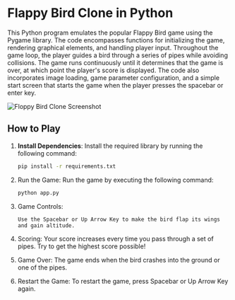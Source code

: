 # Flappy Bird Clone in Python
This Python program emulates the popular Flappy Bird game using the Pygame library. The code encompasses functions for initializing the game, rendering graphical elements, and handling player input. Throughout the game loop, the player guides a bird through a series of pipes while avoiding collisions. The game runs continuously until it determines that the game is over, at which point the player's score is displayed. The code also incorporates image loading, game parameter configuration, and a simple start screen that starts the game when the player presses the spacebar or enter key.

![Floppy Bird Clone Screenshot](https://github.com/c0olade/Software-Engineering-Journey/blob/main/Mini-Projects/Floppy%20Bird%20Clone/images/Flappy.gif)

## How to Play

1. **Install Dependencies**: Install the required library by running the following command:

   ```bash
   pip install -r requirements.txt
   ```

2. Run the Game: Run the game by executing the following command:

    ```bash
    python app.py
    ```
3. Game Controls:
   ```
   Use the Spacebar or Up Arrow Key to make the bird flap its wings and gain altitude.
   ```

4. Scoring: Your score increases every time you pass through a set of pipes. Try to get the highest score possible!

5. Game Over: The game ends when the bird crashes into the ground or one of the pipes.

6. Restart the Game: To restart the game, press Spacebar or Up Arrow Key again.
